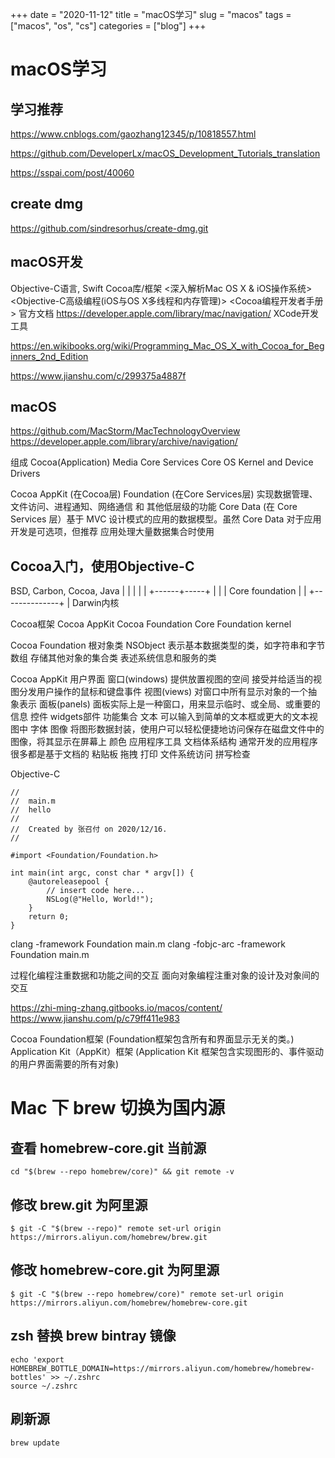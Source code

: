 +++ 
date = "2020-11-12"
title = "macOS学习"
slug = "macos" 
tags = ["macos", "os", "cs"]
categories = ["blog"]
+++

# macOS学习

## 学习推荐
https://www.cnblogs.com/gaozhang12345/p/10818557.html

https://github.com/DeveloperLx/macOS_Development_Tutorials_translation

https://sspai.com/post/40060


## create dmg
https://github.com/sindresorhus/create-dmg.git

## macOS开发
Objective-C语言, Swift
Cocoa库/框架
<深入解析Mac OS X & iOS操作系统> <Objective-C高级编程(iOS与OS X多线程和内存管理)> <Cocoa编程开发者手册>
官方文档
    https://developer.apple.com/library/mac/navigation/
XCode开发工具


https://en.wikibooks.org/wiki/Programming_Mac_OS_X_with_Cocoa_for_Beginners_2nd_Edition


https://www.jianshu.com/c/299375a4887f


## macOS
https://github.com/MacStorm/MacTechnologyOverview
https://developer.apple.com/library/archive/navigation/

组成
    Cocoa(Application)
    Media
    Core Services
    Core OS
    Kernel and Device Drivers

Cocoa
    AppKit (在Cocoa层)
    Foundation (在Core Services层) 实现数据管理、文件访问、进程通知、网络通信 和 其他低层级的功能
    Core Data (在 Core Services 层）基于 MVC 设计模式的应用的数据模型。虽然 Core Data 对于应用开发是可选项，但推荐 应用处理大量数据集合时使用
    



## Cocoa入门，使用Objective-C
BSD, Carbon, Cocoa, Java
|       |      |     |
|       +------+-----+
|              |
|              Core foundation
|              |
+--------------+
    |
Darwin内核


Cocoa框架
    Cocoa AppKit
    Cocoa Foundation
    Core Foundation
    kernel

Cocoa Foundation
    根对象类 NSObject
    表示基本数据类型的类，如字符串和字节数组
    存储其他对象的集合类
    表述系统信息和服务的类

Cocoa AppKit
    用户界面
        窗口(windows)
            提供放置视图的空间
            接受并给适当的视图分发用户操作的鼠标和键盘事件
        视图(views)
            对窗口中所有显示对象的一个抽象表示
        面板(panels)
            面板实际上是一种窗口，用来显示临时、或全局、或重要的信息
        控件
        widgets部件
    功能集合
        文本
            可以输入到简单的文本框或更大的文本视图中
        字体
        图像
            将图形数据封装，使用户可以轻松便捷地访问保存在磁盘文件中的图像，将其显示在屏幕上
        颜色
    应用程序工具
        文档体系结构
            通常开发的应用程序很多都是基于文档的
        粘贴板
        拖拽
        打印
        文件系统访问
        拼写检查


Objective-C
```
//
//  main.m
//  hello
//
//  Created by 张召付 on 2020/12/16.
//

#import <Foundation/Foundation.h>

int main(int argc, const char * argv[]) {
    @autoreleasepool {
        // insert code here...
        NSLog(@"Hello, World!");
    }
    return 0;
}
```
clang -framework Foundation main.m
clang -fobjc-arc -framework Foundation main.m


过程化编程注重数据和功能之间的交互
面向对象编程注重对象的设计及对象间的交互

https://zhi-ming-zhang.gitbooks.io/macos/content/
https://www.jianshu.com/p/c79ff411e983

Cocoa
    Foundation框架 (Foundation框架包含所有和界面显示无关的类。)
    Application Kit（AppKit）框架 (Application Kit 框架包含实现图形的、事件驱动的用户界面需要的所有对象)




# Mac 下 brew 切换为国内源

## 查看 homebrew-core.git 当前源
```
cd "$(brew --repo homebrew/core)" && git remote -v 
```

## 修改 brew.git 为阿里源
```
$ git -C "$(brew --repo)" remote set-url origin https://mirrors.aliyun.com/homebrew/brew.git
```

## 修改 homebrew-core.git 为阿里源
```
$ git -C "$(brew --repo homebrew/core)" remote set-url origin https://mirrors.aliyun.com/homebrew/homebrew-core.git
```

## zsh 替换 brew bintray 镜像
```
echo 'export HOMEBREW_BOTTLE_DOMAIN=https://mirrors.aliyun.com/homebrew/homebrew-bottles' >> ~/.zshrc
source ~/.zshrc
```
## 刷新源
```
brew update
```
